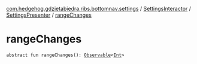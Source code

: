 [com.hedgehog.gdzietabiedra.ribs.bottomnav.settings](../../index.md) / [SettingsInteractor](../index.md) / [SettingsPresenter](index.md) / [rangeChanges](./range-changes.md)

# rangeChanges

`abstract fun rangeChanges(): `[`Observable`](http://reactivex.io/RxJava/javadoc/io/reactivex/Observable.html)`<`[`Int`](https://kotlinlang.org/api/latest/jvm/stdlib/kotlin/-int/index.html)`>`